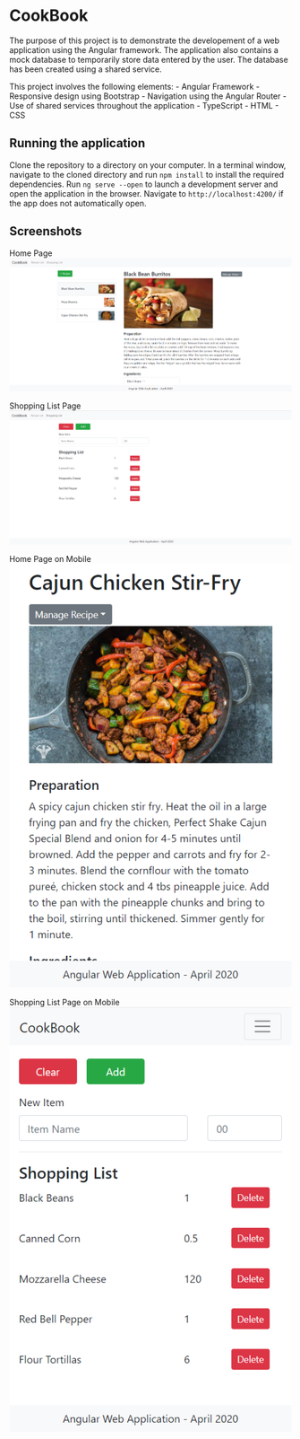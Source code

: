 # CookBook

The purpose of this project is to demonstrate the developement of a web application using the Angular framework. The application also contains a mock database to temporarily store data entered by the user. The database has been created using a shared service.

This project involves the following elements:
    - Angular Framework
    - Responsive design using Bootstrap
    - Navigation using the Angular Router
    - Use of shared services throughout the application
    - TypeScript
    - HTML
    - CSS 

## Running the application

Clone the repository to a directory on your computer. In a terminal window, navigate to the cloned directory and run `npm install` to install the required dependencies. Run `ng serve --open` to launch a development server and open the application in the browser. Navigate to `http://localhost:4200/` if the app does not automatically open.

## Screenshots
Home Page
![Screenshot](./screenshots/screenshot1.PNG)

Shopping List Page
![Screenshot](./screenshots/screenshot2.PNG)

Home Page on Mobile
![Screenshot](./screenshots/screenshot3.PNG)

Shopping List Page on Mobile
![Screenshot](./screenshots/screenshot4.PNG)
